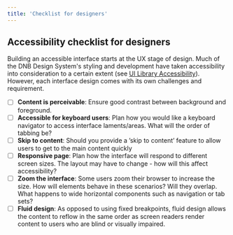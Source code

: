 ```yaml
---
title: 'Checklist for designers'
---
```


## Accessibility checklist for designers

Building an accessible interface starts at the UX stage of design. Much of the DNB Design System's styling and development have taken accessibility into consideration to a certain extent (see [UI Library Accessibility](/uilib/usage/accessibility)). However, each interface design comes with its own challenges and requirement.

- [ ] **Content is perceivable**: Ensure good contrast between background and foreground.
- [ ] **Accessible for keyboard users**: Plan how you would like a keyboard navigator to access interface laments/areas. What will the order of tabbing be?
- [ ] **Skip to content**: Should you provide a ’skip to content’ feature to allow users to get to the main content quickly
- [ ] **Responsive page**: Plan how the interface will respond to different screen sizes. The layout may have to change - how will this affect accessibility?
- [ ] **Zoom the interface**: Some users zoom their browser to increase the size. How will elements behave in these scenarios? Will they overlap. What happens to wide horizontal components such as navigation or tab sets?
- [ ] **Fluid design**: As opposed to using fixed breakpoints, fluid design allows the content to reflow in the same order as screen readers render content to users who are blind or visually impaired.
